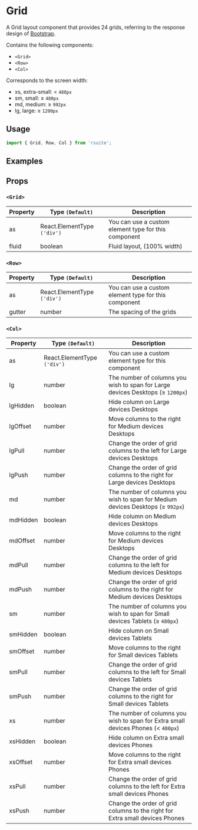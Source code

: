# Grid

A Grid layout component that provides 24 grids, referring to the response design of [Bootstrap](https://getbootstrap.com/docs/3.3/css/).

Contains the following components:

- `<Grid>`
- `<Row>`
- `<Col>`

Corresponds to the screen width:

- xs, extra-small: < `480px`
- sm, small: ≥ `480px`
- md, medium: ≥ `992px`
- lg, large: ≥ `1200px`

## Usage

```js
import { Grid, Row, Col } from 'rsuite';
```

## Examples

<!--{demo}-->

## Props

### `<Grid>`

| Property | Type `(Default)`            | Description                                          |
| -------- | --------------------------- | ---------------------------------------------------- |
| as       | React.ElementType `('div')` | You can use a custom element type for this component |
| fluid    | boolean                     | Fluid layout, (100% width)                           |

### `<Row>`

| Property | Type `(Default)`            | Description                                          |
| -------- | --------------------------- | ---------------------------------------------------- |
| as       | React.ElementType `('div')` | You can use a custom element type for this component |
| gutter   | number                      | The spacing of the grids                             |

### `<Col>`

| Property | Type `(Default)`            | Description                                                                       |
| -------- | --------------------------- | --------------------------------------------------------------------------------- |
| as       | React.ElementType `('div')` | You can use a custom element type for this component                              |
| lg       | number                      | The number of columns you wish to span for Large devices Desktops (≥ `1200px`)    |
| lgHidden | boolean                     | Hide column on Large devices Desktops                                             |
| lgOffset | number                      | Move columns to the right for Medium devices Desktops                             |
| lgPull   | number                      | Change the order of grid columns to the left for Large devices Desktops           |
| lgPush   | number                      | Change the order of grid columns to the right for Large devices Desktops          |
| md       | number                      | The number of columns you wish to span for Medium devices Desktops (≥ `992px`)    |
| mdHidden | boolean                     | Hide column on Medium devices Desktops                                            |
| mdOffset | number                      | Move columns to the right for Medium devices Desktops                             |
| mdPull   | number                      | Change the order of grid columns to the left for Medium devices Desktops          |
| mdPush   | number                      | Change the order of grid columns to the right for Medium devices Desktops         |
| sm       | number                      | The number of columns you wish to span for Small devices Tablets (≥ `480px`)      |
| smHidden | boolean                     | Hide column on Small devices Tablets                                              |
| smOffset | number                      | Move columns to the right for Small devices Tablets                               |
| smPull   | number                      | Change the order of grid columns to the left for Small devices Tablets            |
| smPush   | number                      | Change the order of grid columns to the right for Small devices Tablets           |
| xs       | number                      | The number of columns you wish to span for Extra small devices Phones (< `480px`) |
| xsHidden | boolean                     | Hide column on Extra small devices Phones                                         |
| xsOffset | number                      | Move columns to the right for Extra small devices Phones                          |
| xsPull   | number                      | Change the order of grid columns to the left for Extra small devices Phones       |
| xsPush   | number                      | Change the order of grid columns to the right for Extra small devices Phones      |
